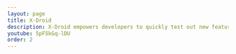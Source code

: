 ```yaml
---
layout: page
title: X-Droid
description: X-Droid empowers developers to quickly test out new features of their apps by integrating functions from other existing apps. X-Droid makes this possible by combining a technique called programming-by-demonstration (PBD) with a system that can run an existing app without showing any visual output. For more information and other videos, check out the website at <a href="https://nmsl.kaist.ac.kr/projects/xdroid/">https://nmsl.kaist.ac.kr/projects/xdroid/</a>.
youtube: 5pF5kGq-lDU
order: 2
---
```

